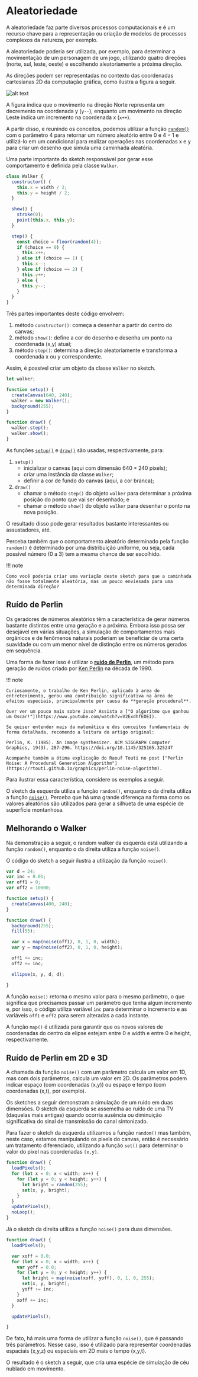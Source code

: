 # Aleatoriedade

A aleatoriedade faz parte diversos processos computacionais e é um recurso chave para a representação ou criação de modelos de processos complexos da natureza, por exemplo.

A aleatoriedade poderia ser utilizada, por exemplo, para determinar a movimentação de um personagem de um jogo, utilizando quatro direções (norte, sul, leste, oeste) e escolhendo aleatoriamente a próxima direção.

As direções podem ser representadas no contexto das coordenadas cartesianas 2D da computação gráfica, como ilustra a figura a seguir.

![alt text](image-1.png)

A figura indica que o movimento na direção Norte representa um decremento na coordenada y (`y--`), enquanto um movimento na direção Leste indica um incremento na coordenada x (`x++`).

A partir disso, e reunindo os conceitos, podemos utilizar a função [`random()`](https://p5js.org/reference/p5/random/) com o parâmetro $4$ para retornar um número aleatório entre $0$ e $4-1$ e utilizá-lo em um condicional para realizar operações nas coordenadas x e y para criar um desenho que simula uma caminhada aleatória.

<div class="example-player"
     data-example-path="{{ config.site_url }}/examples/synthesis/0-random-walker/index.html"
     data-example-title="Random Walker"
     data-p5-editor="https://editor.p5js.org/jacksongomes/sketches/WahAyN1Zh">
</div>

Uma parte importante do sketch responsável por gerar esse comportamento é definida pela classe `Walker`.

```javascript
class Walker {
  constructor() {
    this.x = width / 2;
    this.y = height / 2;
  }

  show() {
    stroke(0);
    point(this.x, this.y);
  }

  step() {
    const choice = floor(random(4));
    if (choice == 0) {
      this.x++;
    } else if (choice == 1) {
      this.x--;
    } else if (choice == 2) {
      this.y++;
    } else {
      this.y--;
    }
  }
}
```

Três partes importantes deste código envolvem:

1. método `constructor()`: começa a desenhar a partir do centro do canvas;
2. método `show()`: define a cor do desenho e desenha um ponto na coordenada (x,y) atual;
3. método `step()`: determina a direção aleatoriamente e transforma a coordenada x ou y correspondente.

Assim, é possível criar um objeto da classe `Walker` no sketch.

```javascript
let walker;

function setup() {
  createCanvas(640, 240);
  walker = new Walker();
  background(255);
}

function draw() {
  walker.step();
  walker.show();
}
```

As funções [`setup()`](https://p5js.org/reference/p5/setup/) e [`draw()`](https://p5js.org/reference/p5/draw/) são usadas, respectivamente, para:

1. `setup()`
    - inicializar o canvas (aqui com dimensão $640 \times 240$ pixels);
    - criar uma instância da classe `Walker`;
    - definir a cor de fundo do canvas (aqui, a cor branca);
2. `draw()`
    - chamar o método `step()` do objeto `walker` para determinar a próxima posição do ponto que vai ser desenhado; e
    - chamar o método `show()` do objeto `walker` para desenhar o ponto na nova posição.

O resultado disso pode gerar resultados bastante interessantes ou assustadores, até.

Perceba também que o comportamento aleatório determinado pela função `random()` é determinado por uma distribuição uniforme, ou seja, cada possível número (0 a 3) tem a mesma chance de ser escolhido.

!!! note

    Como você poderia criar uma variação deste sketch para que a caminhada não fosse totalmente aleatória, mas um pouco enviesada para uma determinada direção?

## Ruído de Perlin

Os geradores de números aleatórios têm a característica de gerar números bastante distintos entre uma geração e a próxima. Embora isso possa ser desejável em várias situações, a simulação de comportamentos mais orgânicos e de fenômenos naturais poderiam se beneficiar de uma certa suavidade ou com um menor nível de distinção entre os números gerados em sequência.

Uma forma de fazer isso é utilizar o [**ruído de Perlin**](https://en.wikipedia.org/wiki/Perlin_noise), um método para geração de ruídos criado por [Ken Perlin](https://cs.nyu.edu/~perlin/) na década de 1990.

!!! note

    Curiosamente, o trabalho de Ken Perlin, aplicado à area do entretenimento, gerou uma contribuição significativa na área de efeitos especiais, principalmente por causa da **geração procedural**. 

    Quer ver um pouco mais sobre isso? Assista a ["O algoritmo que ganhou um Oscar!"](https://www.youtube.com/watch?v=V2ExdhfEOEI).

    Se quiser entender mais da matemática e dos conceitos fundamentais de forma detalhada, recomendo a leitura do artigo original: 

    Perlin, K. (1985). An image synthesizer. ACM SIGGRAPH Computer Graphics, 19(3), 287–296. https://doi.org/10.1145/325165.325247

    Acompanhe também a ótima explicação do Raouf Touti no post ["Perlin Noise: A Procedural Generation Algorithm"](https://rtouti.github.io/graphics/perlin-noise-algorithm).


Para ilustrar essa característica, considere os exemplos a seguir.

<div class="grid" markdown>

<div class="example-player"
     data-example-title="Surface random"
     data-example-path="{{ config.site_url }}/examples/synthesis/1-surface-random"
     data-p5-editor="https://editor.p5js.org/natureofcode/sketches/O7PsvcpQ3">
</div>

<div class="example-player"
     data-example-title="Surface noise"
     data-example-path="{{ config.site_url }}/examples/synthesis/2-surface-noise"
     data-p5-editor="https://editor.p5js.org/natureofcode/sketches/UGJqLCZb_">
</div>

</div>

O sketch da esquerda utiliza a função `random()`, enquanto o da direita utiliza a função [`noise()`](https://p5js.org/reference/p5/noise/). Perceba que há uma grande diferença na forma como os valores aleatórios são utilizados para gerar a silhueta de uma espécie de superfície montanhosa.

## Melhorando o Walker

Na demonstração a seguir, o random walker da esquerda está utilizando a função `random()`, enquanto o da direita utiliza a função `noise()`.

<div class="grid" markdown>

<div class="example-player"
     data-example-title="Walker random"
     data-example-path="{{ config.site_url }}/examples/synthesis/3-walker-random"
     data-p5-editor="https://editor.p5js.org/jacksongomes/sketches/C6E72bUrH">
</div>

<div class="example-player"
     data-example-title="Walker random"
     data-example-path="{{ config.site_url }}/examples/synthesis/4-walker-noise"
     data-p5-editor="https://editor.p5js.org/jacksongomes/sketches/AzlhNz7gO">
</div>

</div>

O código do sketch a seguir ilustra a utilização da função `noise()`.

```javascript
var d = 24;
var inc = 0.01;
var off1 = 0;
var off2 = 10000;

function setup() {
  createCanvas(400, 240);
}

function draw() {
  background(255);
  fill(55);

  var x = map(noise(off1), 0, 1, 0, width);
  var y = map(noise(off2), 0, 1, 0, height);

  off1 += inc;
  off2 += inc;

  ellipse(x, y, d, d);

}
```

A função `noise()` retorna o mesmo valor para o mesmo parâmetro, o que significa que precisamos passar um parâmetro que tenha algum incremento e, por isso, o código utiliza variável `inc` para determinar o incremento e as variáveis `off1` e `off2` para serem alteradas a cada instante.

A função `map()` é utilizada para garantir que os novos valores de coordenadas do centro da elipse estejam entre 0 e width e entre 0 e height, respectivamente.

## Ruído de Perlin em 2D e 3D

A chamada da função `noise()` com um parâmetro calcula um valor em 1D, mas com dois parâmetros, calcula um valor em 2D. Os parâmetros podem indicar espaço (com coordenadas (x,y)) ou espaço e tempo (com coordenadas (x,t), por exemplo).

Os sketches a seguir demonstram a simulação de um ruído em duas dimensões. O sketch da esquerda se assemelha ao ruído de uma TV (daquelas mais antigas) quando ocorria ausência ou diminuição significativa do sinal de transmissão do canal sintonizado.

<div class="grid" markdown>

<div class="example-player"
     data-example-title="Walker random"
     data-example-path="{{ config.site_url }}/examples/synthesis/5-tv-random"
     data-p5-editor="https://editor.p5js.org/jacksongomes/sketches/fc3CuxeHM"
     >
</div>

<div class="example-player"
     data-example-title="Walker random"
     data-example-path="{{ config.site_url }}/examples/synthesis/6-tv-noise"
     data-p5-editor="https://editor.p5js.org/jacksongomes/sketches/s2FYUuyoe"
     >
</div>

</div>

Para fazer o sketch da esquerda utilizamos a função `random()` mas também, neste caso, estamos manipulando os pixels do canvas, então é necessário um tratamento diferenciado, utilizando a função `set()` para determinar o valor do pixel nas coordenadas `(x,y)`.

```javascript
function draw() {
  loadPixels();
  for (let x = 0; x < width; x++) {
    for (let y = 0; y < height; y++) {
      let bright = random(255);
      set(x, y, bright);
    }
  }
  updatePixels();
  noLoop();
}

```

Já o sketch da direita utiliza a função `noise()` para duas dimensões. 

```javascript
function draw() {
  loadPixels();

  var xoff = 0.0;
  for (let x = 0; x < width; x++) {
    var yoff = 0.0;
    for (let y = 0; y < height; y++) {
      let bright = map(noise(xoff, yoff), 0, 1, 0, 255);
      set(x, y, bright);
      yoff += inc;
    }
    xoff += inc;
  }

  updatePixels();

}
```

De fato, há mais uma forma de utilizar a função `noise()`, que é passando três parâmetros. Nesse caso, isso é utilizado para representar coordenadas espaciais (x,y,z) ou espaciais em 2D mais o tempo (x,y,t).

O resultado é o sketch a seguir, que cria uma espécie de simulação de céu nublado em movimento.

<div class="example-player"
     data-example-title="Walker random"
     data-example-path="{{ config.site_url }}/examples/synthesis/7-tv-noise-time"
     data-p5-editor="https://editor.p5js.org/jacksongomes/sketches/hYCo480ME"
     >
</div>

